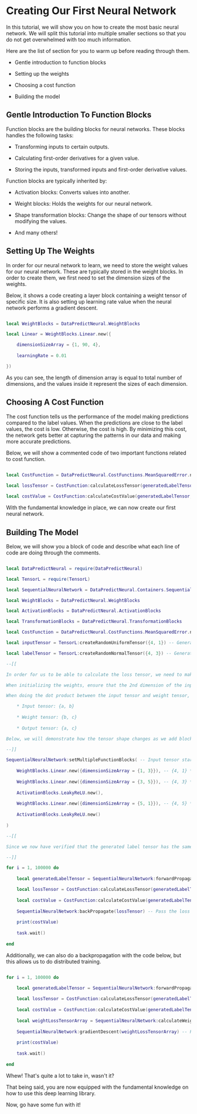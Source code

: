 # Creating Our First Neural Network

In this tutorial, we will show you on how to create the most basic neural network. We will split this tutorial into multiple smaller sections so that you do not get overwhelmed with too much information.

Here are the list of section for you to warm up before reading through them.

* Gentle introduction to function blocks
	
* Setting up the weights
	
* Choosing a cost function
	
* Building the model
	
## Gentle Introduction To Function Blocks

Function blocks are the building blocks for neural networks. These blocks handles the following tasks:

* Transforming inputs to certain outputs.
	
* Calculating first-order derivatives for a given value.
	
* Storing the inputs, transformed inputs and first-order derivative values.
	
Function blocks are typically inherited by:

* Activation blocks: Converts values into another.
	
* Weight blocks: Holds the weights for our neural network.
	
* Shape transformation blocks: Change the shape of our tensors without modifying the values.

* And many others!

## Setting Up The Weights

In order for our neural network to learn, we need to store the weight values for our neural network. These are typically stored in the weight blocks. In order to create them, we first need to set the dimension sizes of the weights. 

Below, it shows a code creating a layer block containing a weight tensor of specific size. It is also setting up learning rate value when the neural network performs a gradient descent.

```lua

local WeightBlocks = DataPredictNeural.WeightBlocks

local Linear = WeightBlocks.Linear.new({

	dimensionSizeArray = {1, 90, 4},
	
	learningRate = 0.01

})

```

As you can see, the length of dimension array is equal to total number of dimensions, and the values inside it represent the sizes of each dimension.

## Choosing A Cost Function

The cost function tells us the performance of the model making predictions compared to the label values. When the predictions are close to the label values, the cost is low. Otherwise, the cost is high. By minimizing this cost, the network gets better at capturing the patterns in our data and making more accurate predictions.

Below, we will show a commented code of two important functions related to cost function.

```lua

local CostFunction = DataPredictNeural.CostFunctions.MeanSquaredError.new()

local lossTensor = CostFunction:calculateLossTensor(generatedLabelTensor, labelTensor) -- The calculateLossTensor() function is used to calculate the difference between the two tensors.
	
local costValue = CostFunction:calculateCostValue(generatedLabelTensor, labelTensor) -- The calculateCostValue() function is used to calculate the overall cost or error between the output and label tensors.

```

With the fundamental knowledge in place, we can now create our first neural network.

## Building The Model

Below, we will show you a block of code and describe what each line of code are doing through the comments.

```lua

local DataPredictNeural = require(DataPredictNeural)

local TensorL = require(TensorL)

local SequentialNeuralNetwork = DataPredictNeural.Containers.Sequential.new() -- For this tutorial, we want to create a basic neural network. So, we will use a "Sequential" container that holds all of our blocks and also to automatically set up necessary connections between the blocks.

local WeightBlocks = DataPredictNeural.WeightBlocks

local ActivationBlocks = DataPredictNeural.ActivationBlocks

local TransformationBlocks = DataPredictNeural.TransformationBlocks

local CostFunction = DataPredictNeural.CostFunctions.MeanSquaredError.new()

local inputTensor = TensorL:createRandomUniformTensor({4, 1}) -- Generating our input tensor here. Pay attention to the dimensions.

local labelTensor = TensorL:createRandomNormalTensor({4, 3}) -- Generating our label tensor here. Pay attention to the dimensions here as well.

--[[

In order for us to be able to calculate the loss tensor, we need to make sure the generated label tensor dimensions matches with the original one.

When initializing the weights, ensure that the 2nd dimension of the input tensor matches the 1st dimension of the weight tensor.

When doing the dot product between the input tensor and weight tensor, it will give a new tensor shape.

	* Input tensor: {a, b}
	
	* Weight tensor: {b, c}
	
	* Output tensor: {a, c}

Below, we will demonstrate how the tensor shape changes as we add blocks to our "Sequential" container.

--]]

SequentialNeuralNetwork:setMultipleFunctionBlocks( -- Input tensor starts with the size of {1, 4, 1}.
	
	WeightBlocks.Linear.new({dimensionSizeArray = {1, 3}}), -- {4, 1} * {1, 3} -> {4, 3}
	
	WeightBlocks.Linear.new({dimensionSizeArray = {3, 5}}), -- {4, 3} * {3, 5} -> {4, 5}
	
	ActivationBlocks.LeakyReLU.new(),
	
	WeightBlocks.Linear.new({dimensionSizeArray = {5, 1}}), -- {4, 5} * {5, 3} -> {4, 3}
	
	ActivationBlocks.LeakyReLU.new()
	
)

--[[

Since we now have verified that the generated label tensor has the same shape as the label tensor, we can now perform the training.

--]]

for i = 1, 100000 do
	
	local generatedLabelTensor = SequentialNeuralNetwork:forwardPropagate(inputTensor) -- Generate our label tensor first.

	local lossTensor = CostFunction:calculateLossTensor(generatedLabelTensor, labelTensor) -- Calculate the loss tensor for backpropagation.
	
	local costValue = CostFunction:calculateCostValue(generatedLabelTensor, labelTensor)
	
	SequentialNeuralNetwork:backPropagate(lossTensor) -- Pass the loss tensor to backpropagate() function to update the weights.
	
	print(costValue)
	
	task.wait()
	
end

```

Additionally, we can also do a backpropagation with the code below, but this allows us to do distributed training.

```lua

for i = 1, 100000 do
	
	local generatedLabelTensor = SequentialNeuralNetwork:forwardPropagate(inputTensor) -- Generate our label tensor first.

	local lossTensor = CostFunction:calculateLossTensor(generatedLabelTensor, labelTensor) -- Calculate the loss tensor for backpropagation.
	
	local costValue = CostFunction:calculateCostValue(generatedLabelTensor, labelTensor)
	
	local weightLossTensorArray = SequentialNeuralNetwork:calculateWeightLossTensorArray(lossTensor) -- Calculate the weight loss tensors for our weights. This table can be sent to another neural network of the same architecture if you want to do distributed training.
	
	SequentialNeuralNetwork:gradientDescent(weightLossTensorArray) -- Pass the weight loss array to the gradientDescent() function to update the weights.
	
	print(costValue)
	
	task.wait()
	
end

```

Whew! That's quite a lot to take in, wasn't it?

That being said, you are now equipped with the fundamental knowledge on how to use this deep learning library.

Now, go have some fun with it!
